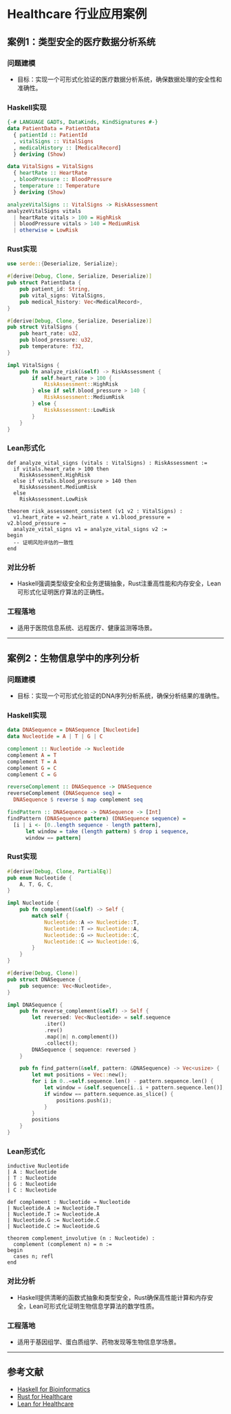 # Healthcare 行业应用案例

## 案例1：类型安全的医疗数据分析系统

### 问题建模

- 目标：实现一个可形式化验证的医疗数据分析系统，确保数据处理的安全性和准确性。

### Haskell实现

```haskell
{-# LANGUAGE GADTs, DataKinds, KindSignatures #-}
data PatientData = PatientData
  { patientId :: PatientId
  , vitalSigns :: VitalSigns
  , medicalHistory :: [MedicalRecord]
  } deriving (Show)

data VitalSigns = VitalSigns
  { heartRate :: HeartRate
  , bloodPressure :: BloodPressure
  , temperature :: Temperature
  } deriving (Show)

analyzeVitalSigns :: VitalSigns -> RiskAssessment
analyzeVitalSigns vitals
  | heartRate vitals > 100 = HighRisk
  | bloodPressure vitals > 140 = MediumRisk
  | otherwise = LowRisk
```

### Rust实现

```rust
use serde::{Deserialize, Serialize};

#[derive(Debug, Clone, Serialize, Deserialize)]
pub struct PatientData {
    pub patient_id: String,
    pub vital_signs: VitalSigns,
    pub medical_history: Vec<MedicalRecord>,
}

#[derive(Debug, Clone, Serialize, Deserialize)]
pub struct VitalSigns {
    pub heart_rate: u32,
    pub blood_pressure: u32,
    pub temperature: f32,
}

impl VitalSigns {
    pub fn analyze_risk(&self) -> RiskAssessment {
        if self.heart_rate > 100 {
            RiskAssessment::HighRisk
        } else if self.blood_pressure > 140 {
            RiskAssessment::MediumRisk
        } else {
            RiskAssessment::LowRisk
        }
    }
}
```

### Lean形式化

```lean
def analyze_vital_signs (vitals : VitalSigns) : RiskAssessment :=
  if vitals.heart_rate > 100 then
    RiskAssessment.HighRisk
  else if vitals.blood_pressure > 140 then
    RiskAssessment.MediumRisk
  else
    RiskAssessment.LowRisk

theorem risk_assessment_consistent (v1 v2 : VitalSigns) :
  v1.heart_rate = v2.heart_rate ∧ v1.blood_pressure = v2.blood_pressure →
  analyze_vital_signs v1 = analyze_vital_signs v2 :=
begin
  -- 证明风险评估的一致性
end
```

### 对比分析

- Haskell强调类型级安全和业务逻辑抽象，Rust注重高性能和内存安全，Lean可形式化证明医疗算法的正确性。

### 工程落地

- 适用于医院信息系统、远程医疗、健康监测等场景。

---

## 案例2：生物信息学中的序列分析

### 问题建模

- 目标：实现一个可形式化验证的DNA序列分析系统，确保分析结果的准确性。

### Haskell实现

```haskell
data DNASequence = DNASequence [Nucleotide]
data Nucleotide = A | T | G | C

complement :: Nucleotide -> Nucleotide
complement A = T
complement T = A
complement G = C
complement C = G

reverseComplement :: DNASequence -> DNASequence
reverseComplement (DNASequence seq) = 
  DNASequence $ reverse $ map complement seq

findPattern :: DNASequence -> DNASequence -> [Int]
findPattern (DNASequence pattern) (DNASequence sequence) =
  [i | i <- [0..length sequence - length pattern],
      let window = take (length pattern) $ drop i sequence,
      window == pattern]
```

### Rust实现

```rust
#[derive(Debug, Clone, PartialEq)]
pub enum Nucleotide {
    A, T, G, C,
}

impl Nucleotide {
    pub fn complement(&self) -> Self {
        match self {
            Nucleotide::A => Nucleotide::T,
            Nucleotide::T => Nucleotide::A,
            Nucleotide::G => Nucleotide::C,
            Nucleotide::C => Nucleotide::G,
        }
    }
}

#[derive(Debug, Clone)]
pub struct DNASequence {
    pub sequence: Vec<Nucleotide>,
}

impl DNASequence {
    pub fn reverse_complement(&self) -> Self {
        let reversed: Vec<Nucleotide> = self.sequence
            .iter()
            .rev()
            .map(|n| n.complement())
            .collect();
        DNASequence { sequence: reversed }
    }

    pub fn find_pattern(&self, pattern: &DNASequence) -> Vec<usize> {
        let mut positions = Vec::new();
        for i in 0..=self.sequence.len() - pattern.sequence.len() {
            let window = &self.sequence[i..i + pattern.sequence.len()];
            if window == pattern.sequence.as_slice() {
                positions.push(i);
            }
        }
        positions
    }
}
```

### Lean形式化

```lean
inductive Nucleotide
| A : Nucleotide
| T : Nucleotide
| G : Nucleotide
| C : Nucleotide

def complement : Nucleotide → Nucleotide
| Nucleotide.A := Nucleotide.T
| Nucleotide.T := Nucleotide.A
| Nucleotide.G := Nucleotide.C
| Nucleotide.C := Nucleotide.G

theorem complement_involutive (n : Nucleotide) :
  complement (complement n) = n :=
begin
  cases n; refl
end
```

### 对比分析

- Haskell提供清晰的函数式抽象和类型安全，Rust确保高性能计算和内存安全，Lean可形式化证明生物信息学算法的数学性质。

### 工程落地

- 适用于基因组学、蛋白质组学、药物发现等生物信息学场景。

---

## 参考文献

- [Haskell for Bioinformatics](https://hackage.haskell.org/package/bioinformatics)
- [Rust for Healthcare](https://github.com/rust-healthcare)
- [Lean for Healthcare](https://leanprover-community.github.io/)
